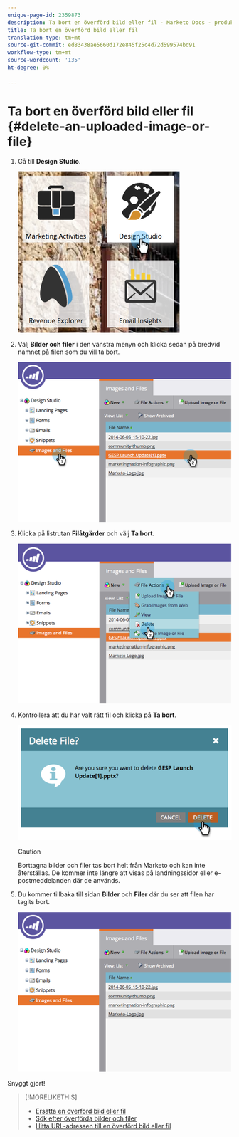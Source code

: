 ```yaml
---
unique-page-id: 2359873
description: Ta bort en överförd bild eller fil - Marketo Docs - produktdokumentation
title: Ta bort en överförd bild eller fil
translation-type: tm+mt
source-git-commit: ed83438ae5660d172e845f25c4d72d599574bd91
workflow-type: tm+mt
source-wordcount: '135'
ht-degree: 0%

---
```



# Ta bort en överförd bild eller fil {#delete-an-uploaded-image-or-file}

1. Gå till **Design** **Studio**.

   ![](assets/designstudio-5.png)

1. Välj **Bilder och filer** i den vänstra menyn och klicka sedan på bredvid namnet på filen som du vill ta bort.

   ![](assets/image2014-9-16-11-3a18-3a15.png)

1. Klicka på listrutan **Filåtgärder** och välj **Ta bort**.

   ![](assets/image2014-9-16-11-3a18-3a22.png)

1. Kontrollera att du har valt rätt fil och klicka på **Ta bort**.

   ![](assets/image2014-9-16-11-3a18-3a30.png)

   >[!CAUTION]
   >
   >Borttagna bilder och filer tas bort helt från Marketo och kan inte återställas.  De kommer inte längre att visas på landningssidor eller e-postmeddelanden där de används.

1. Du kommer tillbaka till sidan **Bilder** och **Filer** där du ser att filen har tagits bort.

   ![](assets/image2014-9-16-11-3a19-3a0.png)

Snyggt gjort!

>[!MORELIKETHIS]
>
>* [Ersätta en överförd bild eller fil](/help/marketo/product-docs/demand-generation/images-and-files/replace-an-uploaded-image-or-file.md)
>* [Sök efter överförda bilder och filer](/help/marketo/product-docs/demand-generation/images-and-files/search-uploaded-images-and-files.md)
>* [Hitta URL-adressen till en överförd bild eller fil](/help/marketo/product-docs/demand-generation/images-and-files/find-the-url-of-an-uploaded-image-or-file.md)

